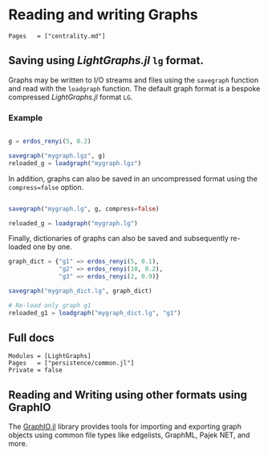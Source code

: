# Reading and writing Graphs

```@index
Pages   = ["centrality.md"]
```

## Saving using *LightGraphs.jl* `lg` format.

Graphs may be written to I/O streams and files using the `savegraph` function and read with the `loadgraph` function. The default graph format is a bespoke compressed *LightGraphs.jl* format `LG`.

### Example

```julia

g = erdos_renyi(5, 0.2)

savegraph("mygraph.lgz", g)
reloaded_g = loadgraph("mygraph.lgz")
```

In addition, graphs can also be saved in an uncompressed format using the `compress=false` option.

```julia

savegraph("mygraph.lg", g, compress=false)

reloaded_g = loadgraph("mygraph.lg")
```

Finally, dictionaries of graphs can also be saved and subsequently re-loaded one by one.

```julia
graph_dict = {"g1" => erdos_renyi(5, 0.1),
              "g2" => erdos_renyi(10, 0.2),
              "g3" => erdos_renyi(2, 0.9)}

savegraph("mygraph_dict.lg", graph_dict)

# Re-load only graph g1
reloaded_g1 = loadgraph("mygraph_dict.lg", "g1")
```

## Full docs

```@autodocs
Modules = [LightGraphs]
Pages   = ["persistence/common.jl"]
Private = false
```

## Reading and Writing using other formats using GraphIO

The [GraphIO.jl](https://github.com/JuliaGraphs/GraphIO.jl) library provides tools for importing and exporting graph objects using common file types like edgelists, GraphML, Pajek NET, and more.
